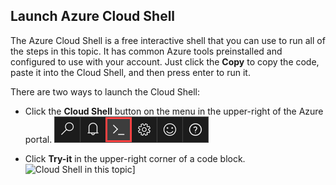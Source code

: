 
## Launch Azure Cloud Shell

The Azure Cloud Shell is a free interactive shell that you can use to run all of the steps in this topic. It has common Azure tools preinstalled and configured to use with your account. Just click the **Copy** to copy the code, paste it into the Cloud Shell, and then press enter to run it.

There are two ways to launch the Cloud Shell:

- Click the **Cloud Shell** button on the menu in the upper-right of the Azure portal.
	[![Cloud Shell in the portal](./media/cloud-shell-try-it/cloud-shell-menu.png)](https://portal.azure.com)

- Click **Try-it** in the upper-right corner of a code block.
	![Cloud Shell in this topic](./media/cloud-shell-powershell/cli-try-it.png)]










